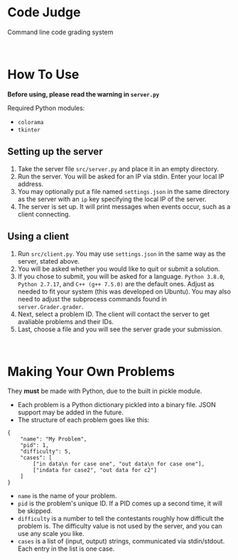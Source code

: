 # Code Judge
Command line code grading system

<br>


# How To Use
**Before using, please read the warning in `server.py`**

Required Python modules:
* `colorama`
* `tkinter`

## Setting up the server
1. Take the server file `src/server.py` and place it in an empty directory.
2. Run the server. You will be asked for an IP via stdin. Enter your local IP address.
3. You may optionally put a file named `settings.json` in the same directory as the server with an `ip` key specifying the local IP of the server.
4. The server is set up. It will print messages when events occur, such as a client connecting.

## Using a client
1. Run `src/client.py`. You may use `settings.json` in the same way as the server, stated above.
2. You will be asked whether you would like to quit or submit a solution.
3. If you chose to submit, you will be asked for a language. `Python 3.8.0`, `Python 2.7.17`, and `C++ (g++ 7.5.0)` are the default ones. Adjust as needed to fit your system (this was developed on Ubuntu). You may also need to adjust the  subprocess commands found in `server.Grader.grader`.
4. Next, select a problem ID. The client will contact the server to get avaliable problems and their IDs.
5. Last, choose a file and you will see the server grade your submission.

<br>


# Making Your Own Problems
They **must** be made with Python, due to the built in pickle module.

* Each problem is a Python dictionary pickled into a binary file. JSON support may be added in the future.
* The structure of each problem goes like this:
```
{
    "name": "My Problem",
    "pid": 1,
    "difficulty": 5,
    "cases": [
        ["in data\n for case one", "out data\n for case one"],
        ["indata for case2", "out data for c2"]
    ]
}
```
* `name` is the name of your problem.
* `pid` is the problem's unique ID. If a PID comes up a second time, it will be skipped.
* `difficulty` is a number to tell the contestants roughly how difficult the problem is. The difficulty value is not used by the server, and you can use any scale you like.
* `cases` is a list of (input, output) strings, communicated via stdin/stdout. Each entry in the list is one case.
